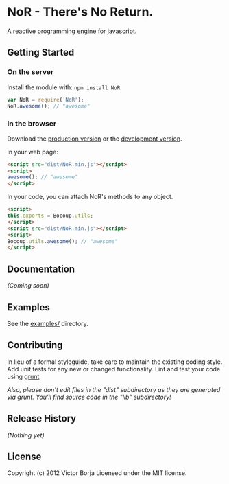 # NoR - There's No Return.

A reactive programming engine for javascript.

## Getting Started
### On the server
Install the module with: `npm install NoR`

```javascript
var NoR = require('NoR');
NoR.awesome(); // "awesome"
```

### In the browser
Download the [production version][min] or the [development version][max].

[min]: https://raw.github.com/vic/NoR/master/dist/NoR.min.js
[max]: https://raw.github.com/vic/NoR/master/dist/NoR.js

In your web page:

```html
<script src="dist/NoR.min.js"></script>
<script>
awesome(); // "awesome"
</script>
```

In your code, you can attach NoR's methods to any object.

```html
<script>
this.exports = Bocoup.utils;
</script>
<script src="dist/NoR.min.js"></script>
<script>
Bocoup.utils.awesome(); // "awesome"
</script>
```

## Documentation
_(Coming soon)_

## Examples

See the [examples/][examples] directory.

[examples]: https://github.com/vic/NoR/tree/master/examples

## Contributing
In lieu of a formal styleguide, take care to maintain the existing coding style. Add unit tests for any new or changed functionality. Lint and test your code using [grunt](https://github.com/cowboy/grunt).

_Also, please don't edit files in the "dist" subdirectory as they are generated via grunt. You'll find source code in the "lib" subdirectory!_

## Release History
_(Nothing yet)_

## License
Copyright (c) 2012 Victor Borja
Licensed under the MIT license.
